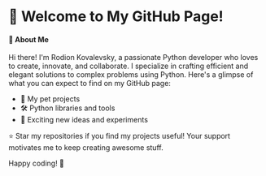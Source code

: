 # 🎉 Welcome to My GitHub Page! 
 

#### 👋 About Me

Hi there! I'm Rodion Kovalevsky, a passionate Python developer who loves to create, innovate, and collaborate. I specialize in crafting efficient and elegant solutions to complex problems using Python. Here's a glimpse of what you can expect to find on my GitHub page:

+ 🌟 My pet projects
+ 🛠️ Python libraries and tools
+ 🚀 Exciting new ideas and experiments

⭐️ Star my repositories if you find my projects useful! Your support motivates me to keep creating awesome stuff.

Happy coding! 🚀
